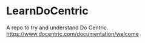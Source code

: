 # LearnDoCentric
A repo to try and understand Do Centric. https://www.docentric.com/documentation/welcome 
